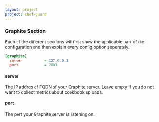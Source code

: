 ```yaml
---
layout: project
project: chef-guard
---
```


### Graphite Section
Each of the different sections will first show the applicable part of the configuration and then explain every config option seperately.

~~~ ini
[graphite]
  server          = 127.0.0.1
  port            = 2003
~~~

#### server
The IP addres of FQDN of your Graphite server. Leave empty if you do not want to collect metrics about cookbook uploads.

#### port
The port your Graphite server is listening on.
